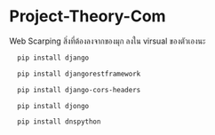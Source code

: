 # Project-Theory-Com
Web Scarping
สิ่งที่ต้องลงจากของมุก ลงใน virsual ของตัวเองนะ
```bash
  pip install django
```
```bash
  pip install djangorestframework
```
```bash
  pip install django-cors-headers
```
```bash
  pip install djongo
```
```bash
  pip install dnspython
```






